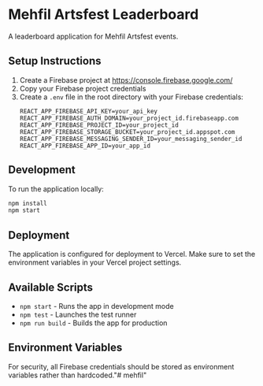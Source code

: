 # Mehfil Artsfest Leaderboard

A leaderboard application for Mehfil Artsfest events.

## Setup Instructions

1. Create a Firebase project at https://console.firebase.google.com/
2. Copy your Firebase project credentials
3. Create a `.env` file in the root directory with your Firebase credentials:
   ```
   REACT_APP_FIREBASE_API_KEY=your_api_key
   REACT_APP_FIREBASE_AUTH_DOMAIN=your_project_id.firebaseapp.com
   REACT_APP_FIREBASE_PROJECT_ID=your_project_id
   REACT_APP_FIREBASE_STORAGE_BUCKET=your_project_id.appspot.com
   REACT_APP_FIREBASE_MESSAGING_SENDER_ID=your_messaging_sender_id
   REACT_APP_FIREBASE_APP_ID=your_app_id
   ```

## Development

To run the application locally:
```bash
npm install
npm start
```

## Deployment

The application is configured for deployment to Vercel. Make sure to set the environment variables in your Vercel project settings.

## Available Scripts

- `npm start` - Runs the app in development mode
- `npm test` - Launches the test runner
- `npm run build` - Builds the app for production

## Environment Variables

For security, all Firebase credentials should be stored as environment variables rather than hardcoded."# mehfil" 
